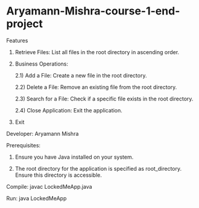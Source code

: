 # Aryamann-Mishra-course-1-end-project

Features

1. Retrieve Files: List all files in the root directory in ascending order.
   
2. Business Operations:

      2.1) Add a File: Create a new file in the root directory.
   
      2.2) Delete a File: Remove an existing file from the root directory.
   
      2.3) Search for a File: Check if a specific file exists in the root directory.
   
      2.4) Close Application: Exit the application.
   
 3. Exit
     
Developer: Aryamann Mishra

Prerequisites:

  1. Ensure you have Java installed on your system.
     
  2. The root directory for the application is specified as root_directory. Ensure this directory is accessible.

Compile: javac LockedMeApp.java

Run: java LockedMeApp
